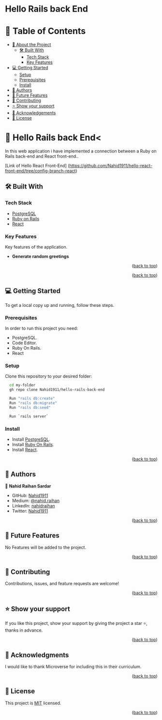 <h1>Hello Rails back End</h1>

<a name="readme-top"></a>

<!-- TABLE OF CONTENTS -->

# 📗 Table of Contents

- [📖 About the Project](#about-project)
  - [🛠 Built With](#built-with)
    - [Tech Stack](#tech-stack)
    - [Key Features](#key-features)
- [💻 Getting Started](#getting-started)
  - [Setup](#setup)
  - [Prerequisites](#prerequisites)
  - [Install](#install)
- [👥 Authors](#authors)
- [🔭 Future Features](#future-features)
- [🤝 Contributing](#contributing)
- [⭐️ Show your support](#support)
- [🙏 Acknowledgements](#acknowledgements)
- [📝 License](#license)

<!-- PROJECT DESCRIPTION -->

# 📖 Hello Rails back End< <a name="about-project"></a>

In this web application i have implemented a connection between a Ruby on Rails back-end and React front-end..

[Link of Hello React Front-End] (https://github.com/Nahid1911/hello-react-front-end/tree/config-branch-react)

## 🛠 Built With <a name="built-with"></a>

### Tech Stack <a name="tech-stack"></a>

- <a href="https://www.postgresql.org/">PostgreSQL</a>
- <a href="https://rubyonrails.org/">Ruby on Rails</a>
- <a href="https://react.dev/">React</a>

<!-- Features -->

### Key Features <a name="key-features"></a>

Key features of the application.

- **Generate random greetings**

<p align="right">(<a href="#readme-top">back to top</a>)</p>

<!-- LIVE DEMO -->

<p align="right">(<a href="#readme-top">back to top</a>)</p>

<!-- GETTING STARTED -->

## 💻 Getting Started <a name="getting-started"></a>

To get a local copy up and running, follow these steps.

### Prerequisites

In order to run this project you need:

- PostgreSQL.
- Code Editor.
- Ruby On Rails.
- React

### Setup

Clone this repository to your desired folder:

```sh
  cd my-folder
  gh repo clone Nahid1911/hello-rails-back-end

  Run "rails db:create"
  Run "rails db:migrate"
  Run "rails db:seed"

  Run `rails server`
```

### Install

- Install <a href="https://www.postgresql.org/">PostgreSQL</a>.
- Install <a href="https://rubyonrails.org/">Ruby On Rails</a>.
- Install <a href="https://react.dev/">React</a>.

<p align="right">(<a href="#readme-top">back to top</a>)</p>

<!-- AUTHORS -->

## 👥 Authors <a name="authors"></a>

👤 **Nahid Raihan Sardar**

- GitHub: [Nahid1911](https://github.com/Nahid1911)
- Medium: [@nahid.raihan](https://medium.com/@nahid.raihan)
- LinkedIn: [nahidraihan](https://www.linkedin.com/in/nahidraihan/)
- Twitter: [Nahid1911](https://twitter.com/Nahid1911)

<p align="right">(<a href="#readme-top">back to top</a>)</p>

<!-- FUTURE FEATURES -->

## 🔭 Future Features <a name="future-features"></a>

No Features will be added to the project.

<p align="right">(<a href="#readme-top">back to top</a>)</p>

<!-- CONTRIBUTING -->

## 🤝 Contributing <a name="contributing"></a>

Contributions, issues, and feature requests are welcome!

<p align="right">(<a href="#readme-top">back to top</a>)</p>

<!-- SUPPORT -->

## ⭐️ Show your support <a name="support"></a>

If you like this project, show your support by giving the project a star ⭐️, thanks in advance.

<p align="right">(<a href="#readme-top">back to top</a>)</p>

<!-- ACKNOWLEDGEMENTS -->

## 🙏 Acknowledgments <a name="acknowledgements"></a>

I would like to thank Microverse for including this in their curriculum.

<p align="right">(<a href="#readme-top">back to top</a>)</p>

<!-- LICENSE -->

## 📝 License <a name="license"></a>

This project is [MIT](./LICENSE) licensed.

<p align="right">(<a href="#readme-top">back to top</a>)</p>
